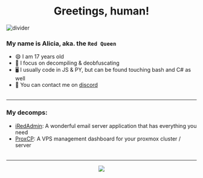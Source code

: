 <h1 align="center">Greetings, human!</h1>

![divider](https://i0.wp.com/images.hive.blog/DQmTSS1yipRYakGEHd4aAJvFSvkxjjWFdFhcU1n9v78sZ3D/hive-didver2.gif)

### My name is Alicia, aka. the `Red Queen`
- 😄 I am 17 years old
- 🤔 I focus on decompiling & deobfuscating
- 🖥️ I usually code in JS & PY, but can be found touching bash and C# as well
- 💬 You can contact me on [discord](https://discord.gg/free-tools)
<br><br>

-----

### My decomps:
- [iRedAdmin](https://github.com/marcus-alicia/iRedAdmin-Pro-SQL):
A wonderful email server application that has everything you need
- [ProxCP](https://github.com/ClaraCrazy/proxcp):
A VPS management dashboard for your proxmox cluster / server
<br><br>

-----

<p align="center">
  <img src="https://steamuserimages-a.akamaihd.net/ugc/933804182305893444/6C77B513A7CF49ECA9CD5304C1907C4A2E3BE351/?imw=5000&imh=5000&ima=fit&impolicy=Letterbox&imcolor=%23000000&letterbox=false">
</p>
